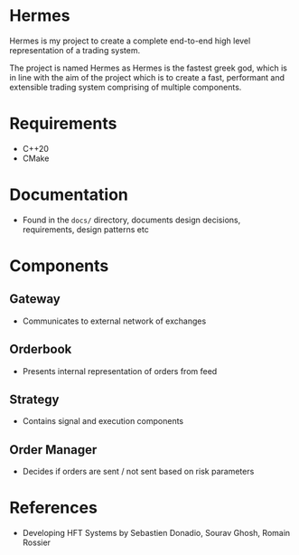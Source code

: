 # Hermes

Hermes is my project to create a complete end-to-end high level representation of a trading system.

The project is named Hermes as Hermes is the fastest greek god, which is in line with the aim of the project which is to create a fast, performant and extensible trading system comprising of multiple components.

# Requirements

- C++20
- CMake

# Documentation

- Found in the `docs/` directory, documents design decisions, requirements, design patterns etc

# Components

## Gateway

- Communicates to external network of exchanges

## Orderbook

- Presents internal representation of orders from feed

## Strategy

- Contains signal and execution components

## Order Manager

- Decides if orders are sent / not sent based on risk parameters

# References

- Developing HFT Systems by Sebastien Donadio, Sourav Ghosh, Romain Rossier